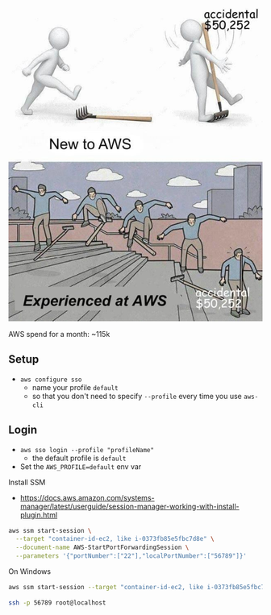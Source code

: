 ![aws-meme.png](aws-meme.png)


AWS spend for a month: ~115k

## Setup

-   `aws configure sso`
    -   name your profile `default`
    -   so that you don't need to specify `--profile` every time you use `aws-cli`

## Login

-   `aws sso login --profile "profileName"`
    -   the default profile is `default`
-   Set the `AWS_PROFILE=default` env var

Install SSM

-   https://docs.aws.amazon.com/systems-manager/latest/userguide/session-manager-working-with-install-plugin.html

```bash
aws ssm start-session \
  --target "container-id-ec2, like i-0373fb85e5fbc7d8e" \
  --document-name AWS-StartPortForwardingSession \
  --parameters '{"portNumber":["22"],"localPortNumber":["56789"]}'
```

On Windows

```bash
aws ssm start-session --target "container-id-ec2, like i-0373fb85e5fbc7d8e" --document-name AWS-StartPortForwardingSession --parameters "{\"portNumber\":[\"22\"],\"localPortNumber\":[\"56789\"]}"
```

```bash
ssh -p 56789 root@localhost
```
